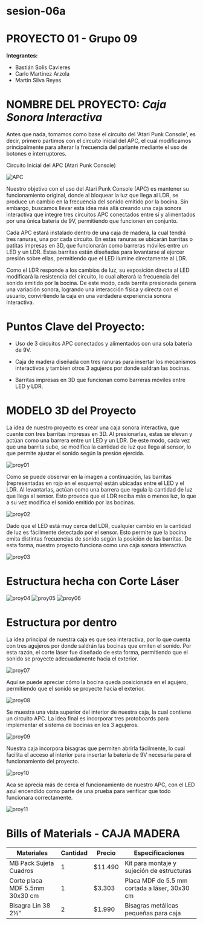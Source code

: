 # sesion-06a

# PROYECTO 01 - Grupo 09 

**Integrantes:**
- Bastián Solís Cavieres
- Carlo Martinez Arzola
- Martin Silva Reyes

# NOMBRE DEL PROYECTO: *Caja Sonora Interactiva*

Antes que nada, tomamos como base el circuito del 'Atari Punk Console', es decir, primero partimos con el circuito inicial del APC, el cual modificamos principalmente para alterar la frecuencia del parlante mediante el uso de botones e interruptores.

Circuito Inicial del APC (Atari Punk Console)

![APC](https://upload.wikimedia.org/wikipedia/commons/f/fa/APC_with_2_555_%28pin_out%29_and_bridge_added.png)

Nuestro objetivo con el uso del Atari Punk Console (APC) es mantener su funcionamiento original, donde al bloquear la luz que llega al LDR, se produce un cambio en la frecuencia del sonido emitido por la bocina. Sin embargo, buscamos llevar esta idea más allá creando una caja sonora interactiva que integre tres circuitos APC conectados entre sí y alimentados por una única batería de 9V, permitiendo que funcionen en conjunto.

Cada APC estará instalado dentro de una caja de madera, la cual tendrá tres ranuras, una por cada circuito. En estas ranuras se ubicarán barritas o patitas impresas en 3D, que funcionarán como barreras móviles entre un LED y un LDR. Estas barritas están diseñadas para levantarse al ejercer presión sobre ellas, permitiendo que el LED ilumine directamente al LDR.

Como el LDR responde a los cambios de luz, su exposición directa al LED modificará la resistencia del circuito, lo cual alterará la frecuencia del sonido emitido por la bocina. De este modo, cada barrita presionada genera una variación sonora, logrando una interacción física y directa con el usuario, convirtiendo la caja en una verdadera experiencia sonora interactiva.

# Puntos Clave del Proyecto:

- Uso de 3 circuitos APC conectados y alimentados con una sola batería de 9V.

- Caja de madera diseñada con tres ranuras para insertar los mecanismos interactivos y tambien otros 3 agujeros por donde saldran las bocinas.

- Barritas impresas en 3D que funcionan como barreras móviles entre LED y LDR.

# MODELO 3D del Proyecto

La idea de nuestro proyecto es crear una caja sonora interactiva, que cuente con tres barritas impresas en 3D. Al presionarlas, estas se elevan y actúan como una barrera entre un LED y un LDR. De este modo, cada vez que una barrita sube, se modifica la cantidad de luz que llega al sensor, lo que permite ajustar el sonido según la presión ejercida.

![proy01](proy01.jpeg)

Como se puede observar en la imagen a continuación, las barritas (representadas en rojo en el esquema) están ubicadas entre el LED y el LDR. Al levantarlas, actúan como una barrera que regula la cantidad de luz que llega al sensor. Esto provoca que el LDR reciba más o menos luz, lo que a su vez modifica el sonido emitido por las bocinas.

![proy02](proy02.jpeg)

Dado que el LED está muy cerca del LDR, cualquier cambio en la cantidad de luz es fácilmente detectado por el sensor. Esto permite que la bocina emita distintas frecuencias de sonido según la posición de las barritas. De esta forma, nuestro proyecto funciona como una caja sonora interactiva.

![proy03](proy03.jpeg)


# Estructura hecha con Corte Láser

![proy04](proy04.jpeg)
![proy05](proy05.jpeg)
![proy06](proy06.jpeg)

# Estructura por dentro

La idea principal de nuestra caja es que sea interactiva, por lo que cuenta con tres agujeros por donde saldrán las bocinas que emiten el sonido. Por esta razón, el corte láser fue diseñado de esta forma, permitiendo que el sonido se proyecte adecuadamente hacia el exterior.

![proy07](proy07.jpeg)

Aquí se puede apreciar cómo la bocina queda posicionada en el agujero, permitiendo que el sonido se proyecte hacia el exterior.

![proy08](proy08.jpeg)

Se muestra una vista superior del interior de nuestra caja, la cual contiene un circuito APC. La idea final es incorporar tres protoboards para implementar el sistema de bocinas en los 3 agujeros.

![proy09](proy09.jpeg)

Nuestra caja incorpora bisagras que permiten abrirla fácilmente, lo cual facilita el acceso al interior para insertar la batería de 9V necesaria para el funcionamiento del proyecto. 

![proy10](proy10.jpeg)

Aca se aprecia más de cerca el funcionamiento de nuestro APC, con el LED azul encendido como parte de una prueba para verificar que todo funcionara correctamente.

![proy11](proy11.jpeg)

# Bills of Materials - CAJA MADERA

| Materiales                   | Cantidad | Precio   | Especificaciones                         |
|-----------------------------|----------|----------|------------------------------------------|
| MB Pack Sujeta Cuadros      | 1        | $11.490  | Kit para montaje y sujeción de estructuras |
| Corte placa MDF 5.5mm 30x30 cm | 1     | $3.303   | Placa MDF de 5.5 mm cortada a láser, 30x30 cm |
| Bisagra Lin 38 2½"           | 2        | $1.990   | Bisagras metálicas pequeñas para caja    |










